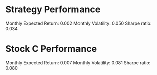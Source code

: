 # Strategy Performance
Monthly Expected Return: 0.002
Monthly Volatility: 0.050
Sharpe ratio: 0.034
# Stock C Performance
Monthly Expected Return: 0.007
Monthly Volatility: 0.081
Sharpe ratio: 0.080
